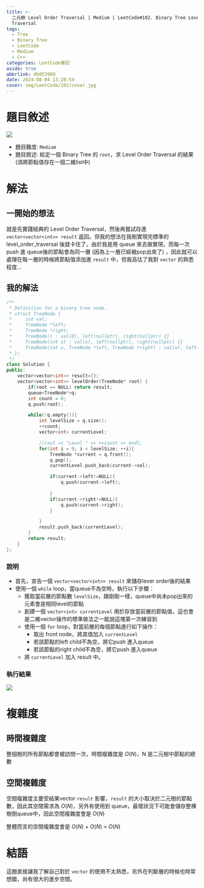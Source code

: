```yaml
---
title: >-
  二元樹 Level Order Traversal | Medium | LeetCode#102. Binary Tree Level Order
  Traversal
tags:
  - Tree
  - Binary Tree
  - LeetCode
  - Medium
  - C++
categories: LeetCode筆記
aside: true
abbrlink: db053989
date: 2024-08-04 13:28:54
cover: img/LeetCode/102/cover.jpg
---
```


# 題目敘述


![](/img/LeetCode/102/question.jpeg)

- 題目難度: `Medium`
-  題目敘述: 給定一個 Binary Tree 的 `root`，求 Level Order Traversal 的結果 (須將節點值存在一個二維list中)

# 解法

## 一開始的想法

就是先實踐經典的 Level Order Traversal，然後再嘗試存進 `vector<vector<int>> result` 返回。但我的想法在我剛實現完標準的 level_order_traversal 後就卡住了，由於我是用 queue 來去做實現，而每一次 push 進 queue後的節點會為同一層 (因為上一層已經被pop出來了) ，因此就可以處理在每一層的時候將節點值添加進 `result` 中，但我高估了我對 `vector` 的熟悉程度...

## 我的解法

```cpp
/**
 * Definition for a binary tree node.
 * struct TreeNode {
 *     int val;
 *     TreeNode *left;
 *     TreeNode *right;
 *     TreeNode() : val(0), left(nullptr), right(nullptr) {}
 *     TreeNode(int x) : val(x), left(nullptr), right(nullptr) {}
 *     TreeNode(int x, TreeNode *left, TreeNode *right) : val(x), left(left), right(right) {}
 * };
 */
class Solution {
public:
    vector<vector<int>> result={};
    vector<vector<int>> levelOrder(TreeNode* root) {
        if(root == NULL) return result;
        queue<TreeNode*>q;
        int count = 0;
        q.push(root);

        while(!q.empty()){
            int levelSize = q.size();
            ++count;
            vector<int> currentLevel;  

            //cout << "Level " << ++count << endl;
            for(int i = 0; i < levelSize; ++i){
                TreeNode *current = q.front();
                q.pop();
                currentLevel.push_back(current->val); 

                if(current->left!=NULL){ 
                    q.push(current->left);
                    
                }
                if(current->right!=NULL){
                    q.push(current->right);
                }

            }
            result.push_back(currentLevel);
        }
        return result;
    }
};
```

### 說明

- 首先，宣告一個 `vector<vector<int>> result` 來儲存lever order後的結果
- 使用一個 `while` loop，當queue不為空時，執行以下步驟：
    - 獲取當前層的節點數  `levelSize`，跟剛剛一樣，queue中尚未pop出來的元素會是相同level的節點
    - 創建一個  `vector<int> currentLevel`     用於存放當前層的節點值，這也會是二維vector操作的標準做法之一能說這塊第一次練習到
    - 使用一個 `for` loop，對當前層的每個節點進行如下操作：
      - 取出 front node，將其值加入 `currentLevel`
      - 若該節點的left child不為空，將它push 進入queue
      - 若該節點的right child不為空，將它push 進入queue
    - 將 `currentLevel` 加入 result 中。

### 執行結果

![](/img/LeetCode/102/result.jpeg)


# 複雜度

## 時間複雜度

整個樹的所有節點都會被訪問一次，時間複雜度是 $O(N)$，N 是二元樹中節點的總數

## 空間複雜度

空間複雜度主要受結果vector `result` 影響，`result` 的大小取決於二元樹的節點數，因此其空間需求為 $O(N)$，另外有使用到 queue，最壞狀況下可能會儲存整棵樹倒queue中，因此空間複雜度會是  $O(N)$

整體而言的空間複雜度會是 $O(N)$ + $O(N)$ = $O(N)$


# 結語

這題直接讓我了解自己對於 `vector` 的使用不太熟悉，另外在判斷層的時候也時常想錯，尚有很大的進步空間。